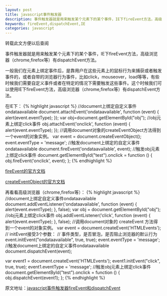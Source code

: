 ```yaml
---
layout: post
title: javascript事件触发器
description: 事件触发器就是用来触发某个元素下的某个事件，IE下fireEvent方法，高级浏览器（chrome,firefox等）有dispatchEvent方法
keywords: fireEvent,dispatchEvent,IE
categories: javascript
---
```

转载此文方便以后查阅

事件触发器就是用来触发某个元素下的某个事件，IE下<span class="impo">fireEvent</span>方法，高级浏览器（chrome,firefox等）有<span class="impo">dispatchEvent</span>方法。

一般我们在元素上绑定事件后，是靠用户在这些元素上的鼠标行为来捕获或者触发事件的，或者自带的浏览器行为事件，比如click，mouseover，load等等，有些时候我们需要自定义事件或者在特定的情况下需要触发这些事件。这个时候我们可以使用IE下fireEvent方法，高级浏览器（chrome,firefox等）有dispatchEvent方法。

在IE下：
{% highlight javascript  %}
//document上绑定自定义事件ondataavailable
document.attachEvent('ondataavailable', function (event) {
    alert(event.eventType);
});
var obj=document.getElementById("obj");
//obj元素上绑定click事件
obj.attachEvent('onclick', function (event) {
    alert(event.eventType);
});
//调用document对象的createEventObject方法得到一个event的对象实例。
var event = document.createEventObject();
event.eventType = 'message';
//触发document上绑定的自定义事件ondataavailable
document.fireEvent('ondataavailable', event);
//触发obj元素上绑定click事件
document.getElementById("test").onclick = function () {
    obj.fireEvent('onclick', event);
};
{% endhighlight %}

[fireEvent的官方文档](http://msdn.microsoft.com/en-us/library/ms536423\(v=vs.85\).aspx)

[createEventObject的官方文档](http://msdn.microsoft.com/en-us/library/ie/ms536390\(v=vs.85\).aspx)

再看看高级浏览器（chrome,firefox等）：
{% highlight javascript  %}
//document上绑定自定义事件ondataavailable
document.addEventListener('ondataavailable', function (event) {
    alert(event.eventType);
}, false);
var obj = document.getElementById("obj");
//obj元素上绑定click事件
obj.addEventListener('click', function (event) {
    alert(event.eventType);
}, false);
//调用document对象的 createEvent 方法得到一个event的对象实例。
var event = document.createEvent('HTMLEvents');
// initEvent接受3个参数：
// 事件类型，是否冒泡，是否阻止浏览器的默认行为
event.initEvent("ondataavailable", true, true);
event.eventType = 'message';
//触发document上绑定的自定义事件ondataavailable
document.dispatchEvent(event);

var event1 = document.createEvent('HTMLEvents');
event1.initEvent("click", true, true);
event1.eventType = 'message';
//触发obj元素上绑定click事件
document.getElementById("test").onclick = function () {
    obj.dispatchEvent(event1);
};
{% endhighlight %}

原文地址：[javascript事件触发器fireEvent和dispatchEvent](http://www.css88.com/archives/4998)

